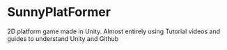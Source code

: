 # SunnyPlatFormer
2D platform game made in Unity. Almost entirely using Tutorial videos and guides to understand Unity and Github
